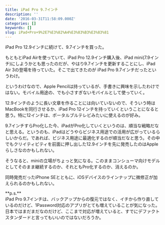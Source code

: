 ```yaml
---
title: iPad Pro 9.7インチ
description: ''
date: '2016-03-31T11:58:09.000Z'
categories: []
keywords: []
slug: iPad+Pro+9%2E7%E3%82%A4%E3%83%B3%E3%83%81
---
```

iPad Pro 12.9インチに続けて、9.7インチを買った。

もともとiPad Airを使っていて、iPad Pro 12.9インチ購入後、iPad mini(7.9インチ)にしようかとも思ったのだが、やはり9.7インチを更新することにし、iPad Air 3の登場を待っていた。そこで出てきたのが iPad Pro 9.7インチだったというわけ。

というわけなので、Apple Pencilは持っているが、手書きに興味を示したわけではない。モバイル用途の、でも小さすぎないモバイルとして使っていく。

12.9インチのように長い文章を作ることには向いていないので、そういう時はMacBookを同行させるか、iPad Pro 12インチを持っていくということになると思う。特に12インチは、ポータルブルテレビみたいに使えるのが好み。

9.7インチすらPro化した今、iPadがPro化していくというのは、順当な戦略だなと思える。というのも、iPadはどうやらビジネス用途での活用が広がっているらしいからだ。であれば、ビジネス用途に最適化するのが順当だなと思う。その中でもクリイティビティを前面に押し出した12.9インチを先に発売したのはAppleらしさなのかもしれない。

そうなると、miniの立場がちょっと気になる。このままコンシューマ向けモデルとしてそのまま継続するのか、それともPro化するのか、消えるのか。

同時発売だったiPhone SEとともに、iOSデバイスのラインナップに微修正が加えられるのかもしれない。

\*\*p.s.\*\*  
iPad Pro 9.7インチは、バックアップからの復元ではなく、イチから作り直しているのだけど、1Password対応のアプリがとても増えていることが気になった。日本ではまだまだなのだけど、ここまで対応が増えていると、すでにデファクトスタンダードと言ってもいいのではないだろうか。